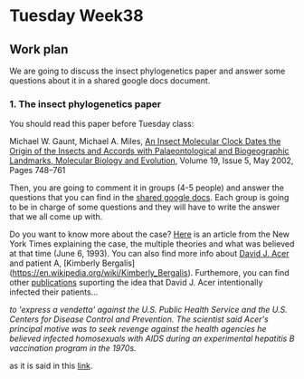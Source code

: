 # Tuesday Week38 

## Work plan

We are going to discuss the insect phylogenetics paper and answer some questions about it in a shared google docs document.

### 1. The insect phylogenetics paper

You should read this paper before Tuesday class:

Michael W. Gaunt, Michael A. Miles, [An Insect Molecular Clock Dates the Origin of the Insects and Accords with Palaeontological and Biogeographic Landmarks, Molecular Biology and Evolution](https://doi.org/10.1093/oxfordjournals.molbev.a004133), Volume 19, Issue 5, May 2002, Pages 748–761

Then, you are going to comment it in groups (4-5 people) and answer the questions that you can find in the [shared google docs](https://docs.google.com/document/d/15q5oJ5cHrTUYxlvYSGcttUgEzaCcoqBDlsVc7eH04Vs/edit?usp=sharing). Each group is going to be in charge of some questions and they will have to write the answer that we all come up with.

Do you want to know more about the case? [Here](https://www.nytimes.com/1993/06/06/weekinreview/aids-and-a-dentist-s-secrets.html) is an article from the New York Times explaining the case, the multiple theories and what was believed at that time (June 6, 1993). You can also find more info about [David J. Acer](https://en.wikipedia.org/wiki/David_J._Acer) and patient A, [Kimberly Bergalis] (https://en.wikipedia.org/wiki/Kimberly_Bergalis). Furthemore, you can find other [publications](https://www.nature.com/articles/4808632) suporting the idea that David J. Acer intentionally infected their patients...

*to 'express a vendetta' against the U.S. Public Health Service and the U.S. Centers for Disease Control and Prevention. The scientist said Acer's principal motive was to seek revenge against the health agencies he believed infected homosexuals with AIDS during an experimental hepatitis B vaccination program in the 1970s.*

as it is said in this [link](https://www.upi.com/Archives/1994/08/31/Study-AIDS-dentist-likely-serial-killer/1726778305600/).



